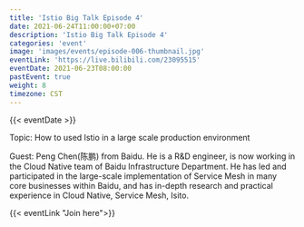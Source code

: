 ```yaml
---
title: 'Istio Big Talk Episode 4'
date: 2021-06-24T11:00:00+07:00
description: 'Istio Big Talk Episode 4'
categories: 'event'
image: 'images/events/episode-006-thumbnail.jpg'
eventLink: 'https://live.bilibili.com/23095515'
eventDate: 2021-06-23T08:00:00
pastEvent: true
weight: 8
timezone: CST
---
```


{{< eventDate >}}

Topic: How to used Istio in a large scale production environment

Guest: Peng Chen(陈鹏) from Baidu. He is a R&D engineer, is now working in the Cloud Native team of Baidu Infrastructure Department. He has led and participated in the large-scale implementation of Service Mesh in many core businesses within Baidu, and has in-depth research and practical experience in Cloud Native, Service Mesh, Isito.

{{< eventLink "Join here">}}